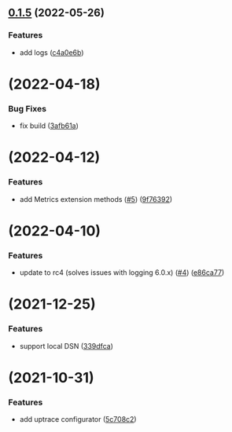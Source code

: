 ## [0.1.5](https://github.com/uptrace/uptrace-dotnet/compare/v0.1.4...v0.1.5) (2022-05-26)


### Features

* add logs ([c4a0e6b](https://github.com/uptrace/uptrace-dotnet/commit/c4a0e6baebd1da37a5838f18aa36918a621311f3))



# [](https://github.com/uptrace/uptrace-dotnet/compare/v0.1.3...v) (2022-04-18)


### Bug Fixes

* fix build ([3afb61a](https://github.com/uptrace/uptrace-dotnet/commit/3afb61ae37bc98cb6564ca8a5eea3dc111a68279))



# [](https://github.com/uptrace/uptrace-dotnet/compare/v0.1.2...v) (2022-04-12)


### Features

* add Metrics extension methods ([#5](https://github.com/uptrace/uptrace-dotnet/issues/5)) ([9f76392](https://github.com/uptrace/uptrace-dotnet/commit/9f763929fb9d5679273f7e32366b3aed5efe80c4))



# [](https://github.com/uptrace/uptrace-dotnet/compare/v0.1.1...v) (2022-04-10)


### Features

* update to rc4 (solves issues with logging 6.0.x) ([#4](https://github.com/uptrace/uptrace-dotnet/issues/4)) ([e86ca77](https://github.com/uptrace/uptrace-dotnet/commit/e86ca7765832e124aa12ce329e1c194cfac7be8c))



# [](https://github.com/uptrace/uptrace-dotnet/compare/v0.1.0...v) (2021-12-25)


### Features

* support local DSN ([339dfca](https://github.com/uptrace/uptrace-dotnet/commit/339dfca8bed1b5f82dc0419e720579dd0da87677))



#  (2021-10-31)


### Features

* add uptrace configurator ([5c708c2](https://github.com/uptrace/uptrace-dotnet/commit/5c708c2ac7059ec9e91143cc01bb0366b68c7955))



